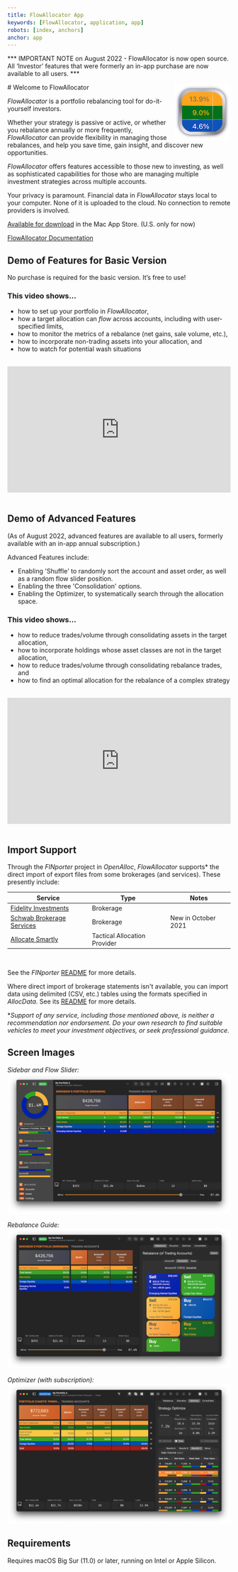 ```yaml
---
title: FlowAllocator App
keywords: [FlowAllocator, application, app]
robots: [index, anchors]
anchor: app
---
```


*** IMPORTANT NOTE on August 2022 - FlowAllocator is now open source. All ‘Investor’ features that were formerly an in-app purchase are now available to all users. ***

<img align="right" src="../images/allocator_icon.png" width="128" height="128"/>
# Welcome to FlowAllocator

_FlowAllocator_ is a portfolio rebalancing tool for do-it-yourself investors.

Whether your strategy is passive or active, or whether you rebalance annually or more frequently, _FlowAllocator_ can provide flexibility in managing those rebalances, and help you save time, gain insight, and discover new opportunities.

_FlowAllocator_ offers features accessible to those new to investing, as well as sophisticated capabilities for those who are managing multiple investment strategies across multiple accounts.

Your privacy is paramount. Financial data in _FlowAllocator_ stays local to your computer. None of it is uploaded to the cloud. No connection to remote providers is involved. 

[Available for download](https://apps.apple.com/us/app/flowallocator/id1572300664) in the Mac App Store. (U.S. only for now)

[FlowAllocator Documentation](/allocator/contents/index.html)

## Demo of Features for Basic Version

No purchase is required for the basic version. It’s free to use!

### This video shows...

* how to set up your portfolio in _FlowAllocator_,
* how a target allocation can _flow_ across accounts, including with user-specified limits,
* how to monitor the metrics of a rebalance (net gains, sale volume, etc.),
* how to incorporate non-trading assets into your allocation, and
* how to watch for potential wash situations


<br/>

<div style="padding:56.25% 0 0 0;position:relative;"><iframe src="https://player.vimeo.com/video/642208467?badge=0&amp;autopause=0&amp;player_id=0&amp;app_id=58479" frameborder="0" allow="autoplay; fullscreen; picture-in-picture" allowfullscreen style="position:absolute;top:0;left:0;width:100%;height:100%;" title="FlowAllocator-Basic-1 - HD 1080p.mov"></iframe></div><script src="https://player.vimeo.com/api/player.js"></script>

<br/>

## Demo of Advanced Features

(As of August 2022, advanced features are available to all users, formerly available with an in-app annual subscription.)

Advanced Features include:

* Enabling 'Shuffle' to randomly sort the account and asset order, as well as a random flow slider position.
* Enabling the three 'Consolidation' options.
* Enabling the Optimizer, to systematically search through the allocation space.

### This video shows...

* how to reduce trades/volume through consolidating assets in the target allocation,
* how to incorporate holdings whose asset classes are not in the target allocation,
* how to reduce trades/volume through consolidating rebalance trades, and
* how to find an optimal allocation for the rebalance of a complex strategy

<br/>

<div style="padding:56.25% 0 0 0;position:relative;"><iframe src="https://player.vimeo.com/video/574781071?badge=0&amp;autopause=0&amp;player_id=0&amp;app_id=58479" frameborder="0" allow="autoplay; fullscreen; picture-in-picture" allowfullscreen style="position:absolute;top:0;left:0;width:100%;height:100%;" title="FlowAllocator-Premium-1 - HD 1080p.mov"></iframe></div><script src="https://player.vimeo.com/api/player.js"></script>

<br/>

## Import Support

Through the _FINporter_ project in _OpenAlloc_, _FlowAllocator_ supports\* the direct import of export files from some brokerages (and services). These presently include:

<div class="special_table"></div>

| Service | Type | Notes |
| ------- | ---- | ------- |
| [Fidelity Investments](https://fidelity.com) | Brokerage | |
| [Schwab Brokerage Services](https://schwab.com) | Brokerage | New in October 2021 |
| [Allocate Smartly](https://allocatesmartly.com) | Tactical Allocation Provider | |

<br/>

See the _FINporter_ [README](https://github.com/openalloc/FINporter) for more details.

Where direct import of brokerage statements isn't available, you can import data using delimited (CSV, etc.) tables using the formats specified in _AllocData_. See its [README](https://github.com/openalloc/AllocData) for more details.

\*_Support of any service, including those mentioned above, is neither a recommendation nor endorsement. Do your own research to find suitable vehicles to meet your investment objectives, or seek professional guidance._

## Screen Images

_Sidebar and Flow Slider:_
![Sidebar](/images/allocator0.png#center)

_Rebalance Guide:_
![Rebalance](/images/allocator1.png#center)

_Optimizer (with subscription):_
![Optimizer](/images/allocator2.png#center)

## Requirements

Requires macOS Big Sur (11.0) or later, running on Intel or Apple Silicon.



